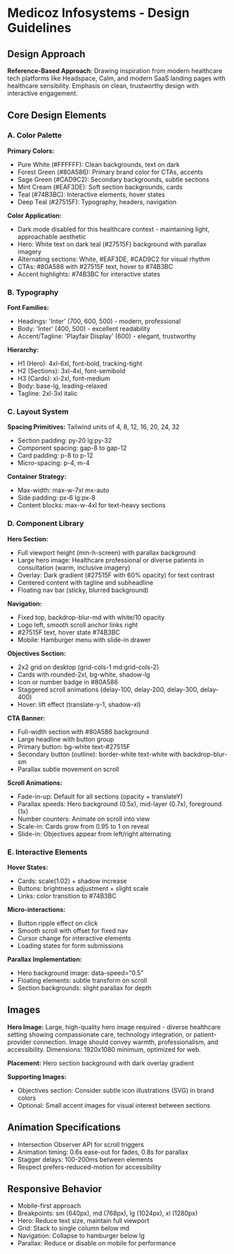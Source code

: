 # Medicoz Infosystems - Design Guidelines

## Design Approach
**Reference-Based Approach**: Drawing inspiration from modern healthcare tech platforms like Headspace, Calm, and modern SaaS landing pages with healthcare sensibility. Emphasis on clean, trustworthy design with interactive engagement.

## Core Design Elements

### A. Color Palette
**Primary Colors:**
- Pure White (#FFFFFF): Clean backgrounds, text on dark
- Forest Green (#80A586): Primary brand color for CTAs, accents
- Sage Green (#CAD9C2): Secondary backgrounds, subtle sections
- Mint Cream (#EAF3DE): Soft section backgrounds, cards
- Teal (#74B3BC): Interactive elements, hover states
- Deep Teal (#27515F): Typography, headers, navigation

**Color Application:**
- Dark mode disabled for this healthcare context - maintaining light, approachable aesthetic
- Hero: White text on dark teal (#27515F) background with parallax imagery
- Alternating sections: White, #EAF3DE, #CAD9C2 for visual rhythm
- CTAs: #80A586 with #27515F text, hover to #74B3BC
- Accent highlights: #74B3BC for interactive states

### B. Typography
**Font Families:**
- Headings: 'Inter' (700, 600, 500) - modern, professional
- Body: 'Inter' (400, 500) - excellent readability
- Accent/Tagline: 'Playfair Display' (600) - elegant, trustworthy

**Hierarchy:**
- H1 (Hero): 4xl-6xl, font-bold, tracking-tight
- H2 (Sections): 3xl-4xl, font-semibold
- H3 (Cards): xl-2xl, font-medium
- Body: base-lg, leading-relaxed
- Tagline: 2xl-3xl italic

### C. Layout System
**Spacing Primitives:** Tailwind units of 4, 8, 12, 16, 20, 24, 32
- Section padding: py-20 lg:py-32
- Component spacing: gap-8 to gap-12
- Card padding: p-8 to p-12
- Micro-spacing: p-4, m-4

**Container Strategy:**
- Max-width: max-w-7xl mx-auto
- Side padding: px-6 lg:px-8
- Content blocks: max-w-4xl for text-heavy sections

### D. Component Library

**Hero Section:**
- Full viewport height (min-h-screen) with parallax background
- Large hero image: Healthcare professional or diverse patients in consultation (warm, inclusive imagery)
- Overlay: Dark gradient (#27515F with 60% opacity) for text contrast
- Centered content with tagline and subheadline
- Floating nav bar (sticky, blurred background)

**Navigation:**
- Fixed top, backdrop-blur-md with white/10 opacity
- Logo left, smooth scroll anchor links right
- #27515F text, hover state #74B3BC
- Mobile: Hamburger menu with slide-in drawer

**Objectives Section:**
- 2x2 grid on desktop (grid-cols-1 md:grid-cols-2)
- Cards with rounded-2xl, bg-white, shadow-lg
- Icon or number badge in #80A586
- Staggered scroll animations (delay-100, delay-200, delay-300, delay-400)
- Hover: lift effect (translate-y-1, shadow-xl)

**CTA Banner:**
- Full-width section with #80A586 background
- Large headline with button group
- Primary button: bg-white text-#27515F
- Secondary button (outline): border-white text-white with backdrop-blur-sm
- Parallax subtle movement on scroll

**Scroll Animations:**
- Fade-in-up: Default for all sections (opacity + translateY)
- Parallax speeds: Hero background (0.5x), mid-layer (0.7x), foreground (1x)
- Number counters: Animate on scroll into view
- Scale-in: Cards grow from 0.95 to 1 on reveal
- Slide-in: Objectives appear from left/right alternating

### E. Interactive Elements
**Hover States:**
- Cards: scale(1.02) + shadow increase
- Buttons: brightness adjustment + slight scale
- Links: color transition to #74B3BC

**Micro-interactions:**
- Button ripple effect on click
- Smooth scroll with offset for fixed nav
- Cursor change for interactive elements
- Loading states for form submissions

**Parallax Implementation:**
- Hero background image: data-speed="0.5"
- Floating elements: subtle transform on scroll
- Section backgrounds: slight parallax for depth

## Images

**Hero Image:**
Large, high-quality hero image required - diverse healthcare setting showing compassionate care, technology integration, or patient-provider connection. Image should convey warmth, professionalism, and accessibility. Dimensions: 1920x1080 minimum, optimized for web.

**Placement:** Hero section background with dark overlay gradient

**Supporting Images:**
- Objectives section: Consider subtle icon illustrations (SVG) in brand colors
- Optional: Small accent images for visual interest between sections

## Animation Specifications
- Intersection Observer API for scroll triggers
- Animation timing: 0.6s ease-out for fades, 0.8s for parallax
- Stagger delays: 100-200ms between elements
- Respect prefers-reduced-motion for accessibility

## Responsive Behavior
- Mobile-first approach
- Breakpoints: sm (640px), md (768px), lg (1024px), xl (1280px)
- Hero: Reduce text size, maintain full viewport
- Grid: Stack to single column below md
- Navigation: Collapse to hamburger below lg
- Parallax: Reduce or disable on mobile for performance